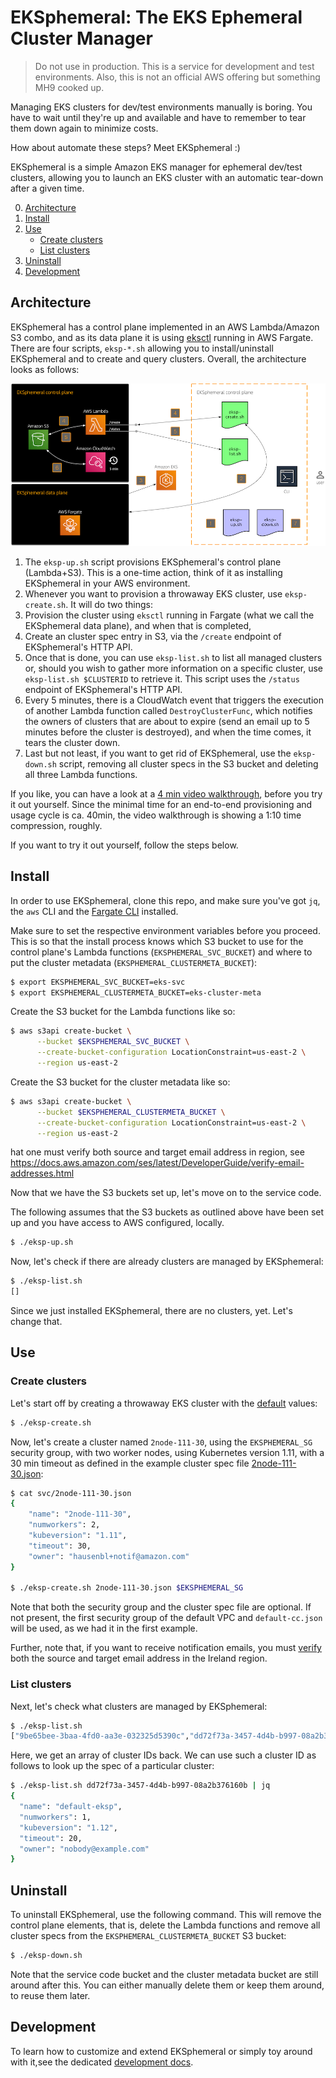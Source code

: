 # EKSphemeral: The EKS Ephemeral Cluster Manager

> Do not use in production. This is a service for development and test environments. Also, this is not an official AWS offering but something MH9 cooked up.

Managing EKS clusters for dev/test environments manually is boring. You have to wait until they're up and available and have to remember to tear them down again to minimize costs.

How about automate these steps? Meet EKSphemeral :)

EKSphemeral is a simple Amazon EKS manager for ephemeral dev/test clusters, allowing you to launch an EKS cluster with an automatic tear-down after a given time.

0. [Architecture](#architecture)
1. [Install](#install)
2. [Use](#use)
   - [Create clusters](#create-clusters)
   - [List clusters](#list-clusters)
3. [Uninstall](#uninstall)
4. [Development](#development)

## Architecture

EKSphemeral has a control plane implemented in an AWS Lambda/Amazon S3 combo, and as its data plane it is using [eksctl](https://eksctl.io) running in AWS Fargate. There are four scripts, `eksp-*.sh` allowing you to install/uninstall EKSphemeral and to create and query clusters. Overall, the architecture looks as follows:  

![EKSphemeral architecture](img/architecture.png)

1. The `eksp-up.sh` script provisions EKSphemeral's control plane (Lambda+S3). This is a one-time action, think of it as installing EKSphemeral in your AWS environment.
2. Whenever you want to provision a throwaway EKS cluster, use `eksp-create.sh`. It will do two things: 
3. Provision the cluster using `eksctl` running in Fargate (what we call the EKSphemeral data plane), and when that is completed,
4. Create an cluster spec entry in S3, via the `/create` endpoint of EKSphemeral's HTTP API.
5. Once that is done, you can use `eksp-list.sh` to list all managed clusters or, should you wish to gather more information on a specific cluster, use `eksp-list.sh $CLUSTERID` to retrieve it. This script uses the `/status` endpoint of EKSphemeral's HTTP API.
6. Every 5 minutes, there is a CloudWatch event that triggers the execution of another Lambda function called `DestroyClusterFunc`, which notifies the owners of clusters that are about to expire (send an email up to 5 minutes before the cluster is destroyed), and when the time comes, it tears the cluster down. 
7. Last but not least, if you want to get rid of EKSphemeral, use the `eksp-down.sh` script, removing all cluster specs in the S3 bucket and deleting all three Lambda functions.

If you like, you can have a look at a [4 min video walkthrough](https://www.youtube.com/watch?v=2A8olhYL9iI), before you try it out yourself. Since the minimal time for an end-to-end provisioning and usage cycle is ca. 40min, the video walkthrough is showing a 1:10 time compression, roughly.

If you want to try it out yourself, follow the steps below.


## Install

In order to use EKSphemeral, clone this repo, and make sure you've got `jq`, the `aws` CLI and the [Fargate CLI](https://somanymachines.com/fargate/) installed.

Make sure to set the respective environment variables before you proceed. This is so that the install process knows which S3 bucket to use for the control plane's Lambda functions (`EKSPHEMERAL_SVC_BUCKET`) and where to put the cluster metadata (`EKSPHEMERAL_CLUSTERMETA_BUCKET`):

```sh
$ export EKSPHEMERAL_SVC_BUCKET=eks-svc
$ export EKSPHEMERAL_CLUSTERMETA_BUCKET=eks-cluster-meta
```

Create the S3 bucket for the Lambda functions like so:

```sh
$ aws s3api create-bucket \
      --bucket $EKSPHEMERAL_SVC_BUCKET \
      --create-bucket-configuration LocationConstraint=us-east-2 \
      --region us-east-2
```

Create the S3 bucket for the cluster metadata like so:

```sh
$ aws s3api create-bucket \
      --bucket $EKSPHEMERAL_CLUSTERMETA_BUCKET \
      --create-bucket-configuration LocationConstraint=us-east-2 \
      --region us-east-2
```

hat one must verify both source and target email address in region, see https://docs.aws.amazon.com/ses/latest/DeveloperGuide/verify-email-addresses.html

Now that we have the S3 buckets set up, let's move on to the service code.

The following assumes that the S3 buckets as outlined above have been set up and you have access to AWS configured, locally.

```sh
$ ./eksp-up.sh
```

Now, let's check if there are already clusters are managed by EKSphemeral:

```sh
$ ./eksp-list.sh
[]
```

Since we just installed EKSphemeral, there are no clusters, yet. Let's change that.

## Use

### Create clusters

Let's start off by creating a throwaway EKS cluster with the [default](svc/default-cc.json) values:

```sh
$ ./eksp-create.sh
```

Now, let's create a  cluster named `2node-111-30`, using the `EKSPHEMERAL_SG` security group, with two worker nodes, using Kubernetes version 1.11, with a 30 min timeout as defined in the example cluster spec file [2node-111-30.json](svc/2node-111-30.json):

```sh
$ cat svc/2node-111-30.json
{
    "name": "2node-111-30",
    "numworkers": 2,
    "kubeversion": "1.11",
    "timeout": 30,
    "owner": "hausenbl+notif@amazon.com"
}

$ ./eksp-create.sh 2node-111-30.json $EKSPHEMERAL_SG
```

Note that both the security group and the cluster spec file are optional. If not present, the first security group of the default VPC and `default-cc.json` will be used, as we had it in the first example.

Further, note that, if you want to receive notification emails, you must [verify](https://docs.aws.amazon.com/ses/latest/DeveloperGuide/verify-email-addresses.html) both the source and target email address in the Ireland region.

### List clusters

Next, let's check what clusters are managed by EKSphemeral:

```sh
$ ./eksp-list.sh
["9be65bee-3baa-4fd0-aa3e-032325d5390c","dd72f73a-3457-4d4b-b997-08a2b376160b"]
```

Here, we get an array of cluster IDs back. We can use such a cluster ID as follows to look up the spec of a particular cluster:

```sh
$ ./eksp-list.sh dd72f73a-3457-4d4b-b997-08a2b376160b | jq
{
  "name": "default-eksp",
  "numworkers": 1,
  "kubeversion": "1.12",
  "timeout": 20,
  "owner": "nobody@example.com"
}
```

## Uninstall

To uninstall EKSphemeral, use the following command. This will remove the control plane elements, that is, delete the Lambda functions and remove all cluster specs from the `EKSPHEMERAL_CLUSTERMETA_BUCKET` S3 bucket:

```bash
$ ./eksp-down.sh
```

Note that the service code bucket and the cluster metadata bucket are still around after this. You can either manually delete them or keep them around, to reuse them later. 

## Development

To learn how to customize and extend EKSphemeral or simply toy around with it,see the dedicated [development docs](dev.md).